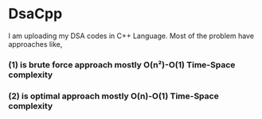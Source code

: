 # DsaCpp
I am uploading my DSA codes in C++ Language.
Most of the problem have approaches like,
<h3>(1) is brute force approach mostly O(n²)-O(1) Time-Space complexity</h3>
<h3>(2) is optimal approach mostly O(n)-O(1) Time-Space complexity</h3>
